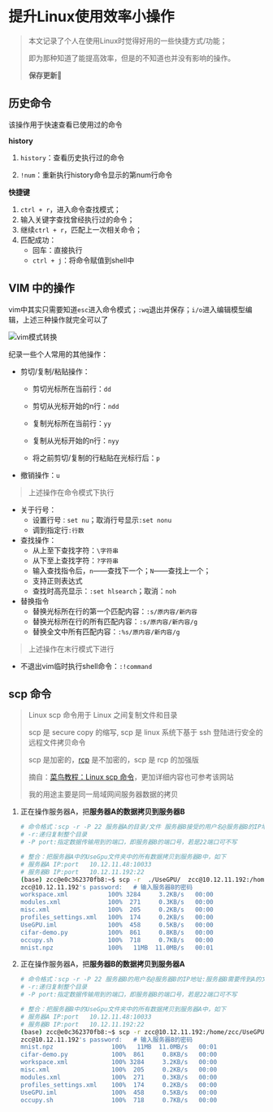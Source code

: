 # 提升Linux使用效率小操作

> 本文记录了个人在使用Linux时觉得好用的一些快捷方式/功能；
>
> 即为那种知道了能提高效率，但是的不知道也并没有影响的操作。
>
> **保存更新**:triumph:

## 历史命令

该操作用于快速查看已使用过的命令

**history**

1. `history`：查看历史执行过的命令

2. `!num`：重新执行history命令显示的第num行命令

**快捷键**

1. `ctrl + r`，进入命令查找模式；
2. 输入关键字查找曾经执行过的命令；
3. 继续`ctrl + r`，匹配上一次相关命令；
4. 匹配成功：
   * 回车：直接执行
   * `ctrl + j`：将命令赋值到shell中

## VIM 中的操作

vim中其实只需要知道`esc`进入命令模式；`:wq`退出并保存；`i/o`进入编辑模型编辑，上述三种操作就完全可以了

![vim模式转换](https://xycnotes.oss-cn-hangzhou.aliyuncs.com/img/202206252036604.PNG)

纪录一些个人常用的其他操作：

* 剪切/复制/粘贴操作：

  * 剪切光标所在当前行：`dd`
  * 剪切从光标开始的n行：`ndd`

  * 复制光标所在当前行：`yy`
  * 复制从光标开始的n行：`nyy`

  * 将之前剪切/复制的行粘贴在光标行后：`p`

* 撤销操作：`u`

> 上述操作在命令模式下执行

* 关于行号：
  * 设置行号`：set nu`；取消行号显示`:set nonu`
  * 调到指定行`:行数`
* 查找操作：
  * 从上至下查找字符：`\字符串`
  * 从下至上查找字符：`?字符串`
  * 输入查找指令后，`n`——查找下一个；`N`——查找上一个；
  * 支持正则表达式
  * 查找时高亮显示：`:set hlsearch`；取消：`noh`
* 替换指令
  * 替换光标所在行的第一个匹配内容：`:s/原内容/新内容`
  * 替换光标所在行的所有匹配内容：`:s/原内容/新内容/g`
  * 替换全文中所有匹配内容：`:%s/原内容/新内容/g`

> 上述操作在末行模式下进行

* 不退出vim临时执行shell命令：`:!command`

## scp 命令

> Linux scp 命令用于 Linux 之间复制文件和目录
>
> scp 是 secure copy 的缩写, scp 是 linux 系统下基于 ssh 登陆进行安全的远程文件拷贝命令
>
> scp 是加密的，[rcp](https://www.runoob.com/linux/linux-comm-rcp.html) 是不加密的，scp 是 rcp 的加强版
>
> 摘自：[菜鸟教程：Linux scp 命令](https://www.runoob.com/linux/linux-comm-scp.html)，更加详细内容也可参考该网站
>
> 我的用途主要是同一局域网间服务器数据的拷贝

1. 正在操作服务器A，把**服务器A的数据拷贝到服务器B**

   ```bash
   # 命令格式：scp -r -P 22 服务器A的目录/文件 服务器B接受的用户名@服务器B的IP地址:放到服务器B的对应路径
   # -r:递归复制整个目录
   # -P port:指定数据传输用到的端口，即服务器B的端口号，若是22端口可不写
   
   # 整合：把服务器A中的UseGpu文件夹中的所有数据拷贝到服务器B中，如下
   # 服务器A IP:port   10.12.11.48:10033
   # 服务器B IP:port   10.12.11.192:22
   (base) zcc@e0c362370fb8:~$ scp -r  ./UseGPU/  zcc@10.12.11.192:/home/zcc/
   zcc@10.12.11.192's password:   # 输入服务器B的密码
   workspace.xml           100% 3284     3.2KB/s   00:00    
   modules.xml             100%  271     0.3KB/s   00:00    
   misc.xml                100%  205     0.2KB/s   00:00    
   profiles_settings.xml   100%  174     0.2KB/s   00:00    
   UseGPU.iml              100%  458     0.5KB/s   00:00    
   cifar-demo.py           100%  861     0.8KB/s   00:00    
   occupy.sh               100%  718     0.7KB/s   00:00    
   mnist.npz               100%   11MB  11.0MB/s   00:01  
   ```

2. 正在操作服务器A，把**服务器B的数据拷贝到服务器A**

   ```bash
   # 命令格式：scp -r -P 22 服务器B的用户名@服务器B的IP地址:服务器B需要传到A的文件/目录 服务器A放置的路径
   # -r:递归复制整个目录
   # -P port:指定数据传输用到的端口，即服务器B的端口号，若是22端口可不写
   
   # 整合：把服务器B中的UseGpu文件夹中的所有数据拷贝到服务器A中，如下
   # 服务器A IP:port   10.12.11.48:10033
   # 服务器B IP:port   10.12.11.192:22
   (base) zcc@e0c362370fb8:~$ scp -r zcc@10.12.11.192:/home/zcc/UseGPU/ /home/zcc/
   zcc@10.12.11.192's password:   # 输入服务器B的密码
   mnist.npz                100%   11MB  11.0MB/s   00:01    
   cifar-demo.py            100%  861     0.8KB/s   00:00    
   workspace.xml            100% 3284     3.2KB/s   00:00    
   misc.xml                 100%  205     0.2KB/s   00:00    
   modules.xml              100%  271     0.3KB/s   00:00    
   profiles_settings.xml    100%  174     0.2KB/s   00:00    
   UseGPU.iml               100%  458     0.5KB/s   00:00    
   occupy.sh                100%  718     0.7KB/s   00:00 
   ```